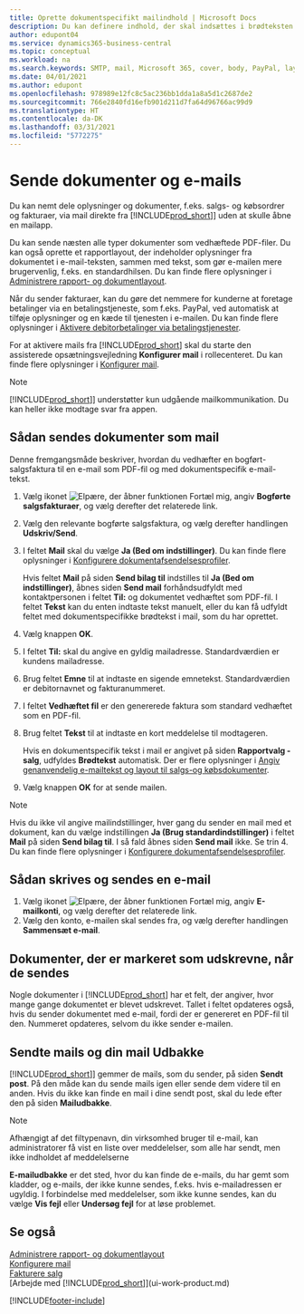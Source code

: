 ```yaml
---
title: Oprette dokumentspecifikt mailindhold | Microsoft Docs
description: Du kan definere indhold, der skal indsættes i brødteksten i en mail, f.eks. et PayPal-link. Du kan også knytte dokumenter til mails.
author: edupont04
ms.service: dynamics365-business-central
ms.topic: conceptual
ms.workload: na
ms.search.keywords: SMTP, mail, Microsoft 365, cover, body, PayPal, layout
ms.date: 04/01/2021
ms.author: edupont
ms.openlocfilehash: 978989e12fc8c5ac236bb1dda1a8a5d1c2687de2
ms.sourcegitcommit: 766e2840fd16efb901d211d7fa64d96766ac99d9
ms.translationtype: HT
ms.contentlocale: da-DK
ms.lasthandoff: 03/31/2021
ms.locfileid: "5772275"
---
```

# <a name="send-documents-and-emails"></a>Sende dokumenter og e-mails
Du kan nemt dele oplysninger og dokumenter, f.eks. salgs- og købsordrer og fakturaer, via mail direkte fra [!INCLUDE[prod_short](includes/prod_short.md)]] uden at skulle åbne en mailapp. 

Du kan sende næsten alle typer dokumenter som vedhæftede PDF-filer. Du kan også oprette et rapportlayout, der indeholder oplysninger fra dokumentet i e-mail-teksten, sammen med tekst, som gør e-mailen mere brugervenlig, f.eks. en standardhilsen. Du kan finde flere oplysninger i [Administrere rapport- og dokumentlayout](ui-manage-report-layouts.md). <!--this topic does not mention how to set up a layout for email. Need to investigate.-->

Når du sender fakturaer, kan du gøre det nemmere for kunderne at foretage betalinger via en betalingstjeneste, som f.eks. PayPal, ved automatisk at tilføje oplysninger og en kæde til tjenesten i e-mailen. Du kan finde flere oplysninger i [Aktivere debitorbetalinger via betalingstjenester](sales-how-enable-payment-service-extensions.md).

For at aktivere mails fra [!INCLUDE[prod_short](includes/prod_short.md)] skal du starte den assisterede opsætningsvejledning **Konfigurer mail** i rollecenteret. Du kan finde flere oplysninger i [Konfigurer mail](admin-how-setup-email.md).

> [!NOTE]
> [!INCLUDE[prod_short](includes/prod_short.md)]] understøtter kun udgående mailkommunikation. Du kan heller ikke modtage svar fra appen.

## <a name="to-send-documents-by-email"></a>Sådan sendes dokumenter som mail
Denne fremgangsmåde beskriver, hvordan du vedhæfter en bogført-salgsfaktura til en e-mail som PDF-fil og med dokumentspecifik e-mail-tekst. <!--update this-->

1. Vælg ikonet ![Elpære, der åbner funktionen Fortæl mig](media/ui-search/search_small.png "Fortæl mig, hvad du vil foretage dig"), angiv **Bogførte salgsfakturaer**, og vælg derefter det relaterede link.
2. Vælg den relevante bogførte salgsfaktura, og vælg derefter handlingen **Udskriv/Send**.
3. I feltet **Mail** skal du vælge **Ja (Bed om indstillinger)**. Du kan finde flere oplysninger i [Konfigurere dokumentafsendelsesprofiler](sales-how-setup-document-send-profiles.md).
    
    Hvis feltet **Mail** på siden **Send bilag til** indstilles til **Ja (Bed om indstillinger)**, åbnes siden **Send mail** forhåndsudfyldt med kontaktpersonen i feltet **Til:** og dokumentet vedhæftet som PDF-fil. I feltet **Tekst** kan du enten indtaste tekst manuelt, eller du kan få udfyldt feltet med dokumentspecifikke brødtekst i mail, som du har oprettet.

4. Vælg knappen **OK**.
5. I feltet **Til:** skal du angive en gyldig mailadresse. Standardværdien er kundens mailadresse.
6. Brug feltet **Emne** til at indtaste en sigende emnetekst. Standardværdien er debitornavnet og fakturanummeret.
7. I feltet **Vedhæftet fil** er den genererede faktura som standard vedhæftet som en PDF-fil.
8. Brug feltet **Tekst** til at indtaste en kort meddelelse til modtageren.

    Hvis en dokumentspecifik tekst i mail er angivet på siden **Rapportvalg - salg**, udfyldes **Brødtekst** automatisk. Der er flere oplysninger i [Angiv genanvendelig e-mailtekst og layout til salgs-og købsdokumenter](admin-how-setup-email.md#set-up-reusable-email-texts-and-layouts-for-sales-and-purchase-documents).
9. Vælg knappen **OK** for at sende mailen.

> [!NOTE]  
> Hvis du ikke vil angive mailindstillinger, hver gang du sender en mail med et dokument, kan du vælge indstillingen **Ja (Brug standardindstillinger)** i feltet **Mail** på siden **Send bilag til**. I så fald åbnes siden **Send mail** ikke. Se trin 4. Du kan finde flere oplysninger i [Konfigurere dokumentafsendelsesprofiler](sales-how-setup-document-send-profiles.md).  

## <a name="to-compose-and-send-an-email"></a>Sådan skrives og sendes en e-mail
1. Vælg ikonet ![Elpære, der åbner funktionen Fortæl mig](media/ui-search/search_small.png "Fortæl mig, hvad du vil foretage dig"), angiv **E-mailkonti**, og vælg derefter det relaterede link.
2. Vælg den konto, e-mailen skal sendes fra, og vælg derefter handlingen **Sammensæt e-mail**.

## <a name="documents-marked-as-printed-when-they-are-sent"></a>Dokumenter, der er markeret som udskrevne, når de sendes
Nogle dokumenter i [!INCLUDE[prod_short](includes/prod_short.md)] har et felt, der angiver, hvor mange gange dokumentet er blevet udskrevet. Tallet i feltet <!--"that field?" need a name...--> opdateres også, hvis du sender dokumentet med e-mail, fordi der er genereret en PDF-fil til den. Nummeret opdateres, selvom du ikke sender e-mailen. <!--guessing this is because emails are technically reports, so the counter bumps up whenever someone creates an email. Need to verify.-->

## <a name="sent-emails-and-your-email-outbox"></a>Sendte mails og din mail Udbakke
[!INCLUDE[prod_short](includes/prod_short.md)]] gemmer de mails, som du sender, på siden **Sendt post**. På den måde kan du sende mails igen eller sende dem videre til en anden. Hvis du ikke kan finde en mail i dine sendt post, skal du lede efter den på siden **Mailudbakke**. 

> [!NOTE]
> Afhængigt af det filtypenavn, din virksomhed bruger til e-mail, kan administratorer få vist en liste over meddelelser, som alle har sendt, men ikke indholdet af meddelelserne

**E-mailudbakke** er det sted, hvor du kan finde de e-mails, du har gemt som kladder, og e-mails, der ikke kunne sendes, f.eks. hvis e-mailadressen er ugyldig. I forbindelse med meddelelser, som ikke kunne sendes, kan du vælge **Vis fejl** eller **Undersøg fejl** for at løse problemet.

## <a name="see-also"></a>Se også
[Administrere rapport- og dokumentlayout](ui-manage-report-layouts.md)  
[Konfigurere mail](admin-how-setup-email.md)  
[Fakturere salg](sales-how-invoice-sales.md)  
[Arbejde med [!INCLUDE[prod_short](includes/prod_short.md)]](ui-work-product.md)


[!INCLUDE[footer-include](includes/footer-banner.md)]